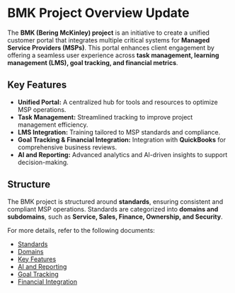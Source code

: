 # BMK Project Overview Update

The **BMK (Bering McKinley) project** is an initiative to create a unified customer portal that integrates multiple critical systems for **Managed Service Providers (MSPs)**. This portal enhances client engagement by offering a seamless user experience across **task management, learning management (LMS), goal tracking, and financial metrics**.

## Key Features

- **Unified Portal:** A centralized hub for tools and resources to optimize MSP operations.
- **Task Management:** Streamlined tracking to improve project management efficiency.
- **LMS Integration:** Training tailored to MSP standards and compliance.
- **Goal Tracking & Financial Integration:** Integration with **QuickBooks** for comprehensive business reviews.
- **AI and Reporting:** Advanced analytics and AI-driven insights to support decision-making.

## Structure

The BMK project is structured around **standards**, ensuring consistent and compliant MSP operations. Standards are categorized into **domains and subdomains**, such as **Service, Sales, Finance, Ownership, and Security**.

For more details, refer to the following documents:

- [Standards](./standards/guidelines.md)
- [Domains](./domains/service.md)
- [Key Features](./Key-Features.md)
- [AI and Reporting](./AI-Reporting.md)
- [Goal Tracking](./Goal-Tracking.md)
- [Financial Integration](./Financial-Integration.md)
